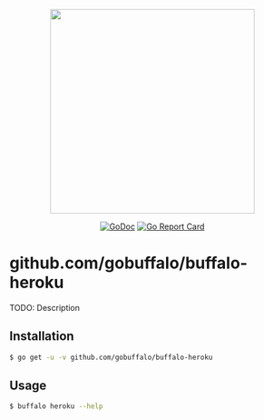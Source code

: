 <p align="center"><img src="https://github.com/gobuffalo/buffalo/blob/master/logo.svg" width="360"></p>

<p align="center">
<a href="https://godoc.org/github.com/gobuffalo/buffalo-heroku"><img src="https://godoc.org/github.com/gobuffalo/buffalo-heroku?status.svg" alt="GoDoc" /></a>
<a href="https://goreportcard.com/report/github.com/gobuffalo/buffalo-heroku"><img src="https://goreportcard.com/badge/github.com/gobuffalo/buffalo-heroku" alt="Go Report Card" /></a>
</p>

# github.com/gobuffalo/buffalo-heroku

TODO: Description

## Installation

```bash
$ go get -u -v github.com/gobuffalo/buffalo-heroku
```

## Usage

```bash
$ buffalo heroku --help
```
